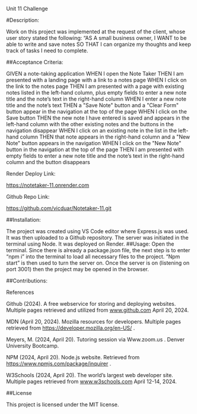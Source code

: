 Unit 11 Challenge
 
#Description:

Work on this project was implemented at the request of the client, whose user story stated the following: “AS A small business owner, I WANT to be able to write and save notes SO THAT I can organize my thoughts and keep track of tasks I need to complete.

##Acceptance Criteria:

GIVEN a note-taking application
WHEN I open the Note Taker
THEN I am presented with a landing page with a link to a notes page
WHEN I click on the link to the notes page
THEN I am presented with a page with existing notes listed in the left-hand column, plus empty fields to enter a new note title and the note’s text in the right-hand column
WHEN I enter a new note title and the note’s text
THEN a "Save Note" button and a "Clear Form" button appear in the navigation at the top of the page
WHEN I click on the Save button
THEN the new note I have entered is saved and appears in the left-hand column with the other existing notes and the buttons in the navigation disappear
WHEN I click on an existing note in the list in the left-hand column
THEN that note appears in the right-hand column and a "New Note" button appears in the navigation
WHEN I click on the "New Note" button in the navigation at the top of the page
THEN I am presented with empty fields to enter a new note title and the note’s text in the right-hand column and the button disappears

Render Deploy Link:

https://notetaker-11.onrender.com

Github Repo Link:

https://github.com/vicduar/Notetaker-11.git

##Installation:

The project was created using VS Code editor where Express.js was used. It was then uploaded to a Github repository. The server was initiated in the terminal using Node. It was deployed on Render.
##Usage:
Open the terminal. Since there is already a package.json file, the next step is to enter “npm i” into the terminal to load all necessary files to the project. “Npm start” is then used to turn the server on. Once the server is on (listening on port 3001) then the project may be opened in the browser.

##Contributions:

References

Github (2024). A free webservice for storing and deploying websites. Multiple pages retrieved and utilized from www.github.com April 20, 2024.

MDN (April 20, 2024). Mozilla resources for developers. Multiple pages retrieved from https://developer.mozilla.org/en-US/ .

Meyers, M. (2024, April 20). Tutoring session via Www.zoom.us . Denver University Bootcamp.

NPM (2024, April 20). Node.js website. Retrieved from https://www.npmjs.com/package/inquirer .

W3Schools (2024, April 20). The world’s largest web developer site. Multiple pages retrieved from www.w3schools.com April 12-14, 2024.

##License

This project is licensed under the MIT license.
